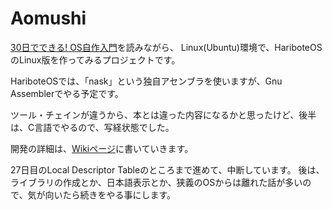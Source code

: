 # Aomushi

[30日でできる! OS自作入門](https://book.mynavi.jp/ec/products/detail/id=22078)を読みながら、
Linux(Ubuntu)環境で、HariboteOSのLinux版を作ってみるプロジェクトです。

HariboteOSでは、「nask」という独自アセンブラを使いますが、Gnu Assemblerでやる予定です。

ツール・チェインが違うから、本とは違った内容になるかと思ったけど、後半は、C言語でやるので、写経状態でした。

開発の詳細は、[Wikiページ](https://github.com/horie-t/Aomushi/wiki)に書いていきます。

27日目のLocal Descriptor Tableのところまで進めて、中断しています。
後は、ライブラリの作成とか、日本語表示とか、狭義のOSからは離れた話が多いので、気が向いたら続きをやる事にします。
